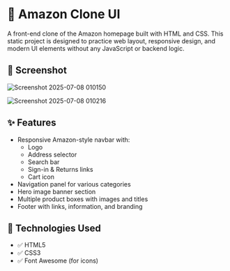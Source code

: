 # 🛒 Amazon Clone UI

A front-end clone of the Amazon homepage built with HTML and CSS. This static project is designed to practice web layout, responsive design, and modern UI elements without any JavaScript or backend logic.


## 📸 Screenshot

![Screenshot 2025-07-08 010150](https://github.com/user-attachments/assets/cfdfb303-70a0-4a88-98f4-2d7af262e638)

![Screenshot 2025-07-08 010216](https://github.com/user-attachments/assets/1d385815-185b-4eff-8c3b-6abdeabb3042)

## ✨ Features

- Responsive Amazon-style navbar with:
  - Logo
  - Address selector
  - Search bar
  - Sign-in & Returns links
  - Cart icon
- Navigation panel for various categories
- Hero image banner section
- Multiple product boxes with images and titles
- Footer with links, information, and branding

## 🧰 Technologies Used

- ✅ HTML5
- ✅ CSS3
- ✅ Font Awesome (for icons)


